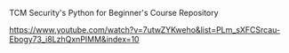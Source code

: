 TCM Security's Python for Beginner's Course Repository

https://www.youtube.com/watch?v=7utwZYKweho&list=PLm_sXFCSrcau-Ebogy73_i8LzhQxnPIMM&index=10
